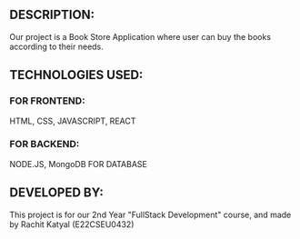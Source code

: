 ## DESCRIPTION:
Our project is a Book Store Application where user can buy the books according to their needs.
## TECHNOLOGIES USED:
### FOR FRONTEND:
HTML, CSS, JAVASCRIPT, REACT
### FOR BACKEND:
NODE.JS, MongoDB FOR DATABASE
## DEVELOPED BY:
This project is for our 2nd Year "FullStack Development" course, and made by Rachit Katyal (E22CSEU0432)
